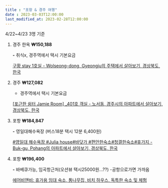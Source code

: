 ```yaml
---
title : "포항 & 경주 여행"
date : 2023-03-03T12:00:00
last_modified_at: 2023-02-28T12:00:00
---
```

4/22~4/23 3명 기준 

1. 경주 한옥 **₩150,188** 
    
    **-** 취식x, 경주역에서 택시 기본요금
    
    [구황 stay 1호실 - Wolseong-dong, Gyeongju의 주택에서 살아보기, 경상북도, 한국](https://www.airbnb.co.kr/rooms/44071219?check_in=2023-04-22&check_out=2023-04-23&guests=1&adults=3&s=67&unique_share_id=47182b1e-fc33-4a28-a5e2-f5892c14d470)
    
2. 경주 **₩127,082** 
    
    - 경주역에서 택시 기본요금
    
    [[포근한 쉼터 Jamie Room] _401호 객실 - 노서동, 경주시의 아파트에서 살아보기, 경상북도, 한국](https://www.airbnb.co.kr/rooms/50158316?check_in=2023-04-16&check_out=2023-04-17&guests=1&adults=3&s=67&unique_share_id=2d0af314-0373-42bb-8f51-f02bc54df3c0)
    
3. 포항 **₩184,847**
    
    **-** 영일대해수욕장 (버스18분 택시 12분 6,400원)
    
    [#영일대 해수욕장 #Julia house#바닷가 #편안한숙소#청결한숙소#휴가지 - Buk-gu, Pohang의 아파트에서 살아보기, 경상북도, 한국](https://www.airbnb.co.kr/rooms/577145682609644917?check_in=2023-04-15&check_out=2023-04-16&guests=1&adults=3&s=67&unique_share_id=2096ef55-f866-4e39-a771-a00e56919493)
    
4. 포항 **₩196,400** 
    
    **-** 바베큐가능, 임곡항근처(오션뷰 택시25000원…??) -공항으로가면 가까움
    
    [에어비앤비: 휴가용 임대 숙소, 통나무집, 비치 하우스, 독특한 숙소 및 체험](https://www.airbnb.co.kr/rooms/49696050?check_in=2023-04-15&check_out=2023-04-16&guests=1&adults=3&s=67&unique_share_id=0fc61729-37b9-4465-8a31-28640e21e825)